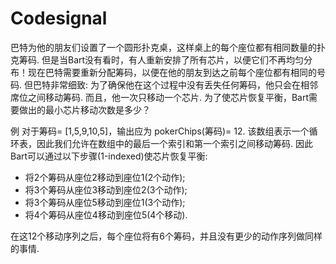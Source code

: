 # Codesignal

巴特为他的朋友们设置了一个圆形扑克桌，这样桌上的每个座位都有相同数量的扑克筹码. 但是当Bart没有看时，有人重新安排了所有芯片，以便它们不再均匀分布！现在巴特需要重新分配筹码，以便在他的朋友到达之前每个座位都有相同的号码. 但巴特非常细致: 为了确保他在这个过程中没有丢失任何筹码，他只会在相邻席位之间移动筹码. 而且，他一次只移动一个芯片. 为了使芯片恢复平衡，Bart需要做出的最小芯片移动次数是多少？

例
对于筹码= [1,5,9,10,5]，输出应为
pokerChips(筹码)= 12.
该数组表示一个循环表，因此我们允许在数组中的最后一个索引和第一个索引之间移动筹码. 因此Bart可以通过以下步骤(1-indexed)使芯片恢复平衡:

- 将2个筹码从座位2移动到座位1(2个动作);
- 将3个筹码从座位3移动到座位2(3个动作);
- 将3个筹码从座位5移动到座位1(3个动作);
- 将4个筹码从座位4移动到座位5(4个移动).

在这12个移动序列之后，每个座位将有6个筹码，并且没有更少的动作序列做同样的事情.
